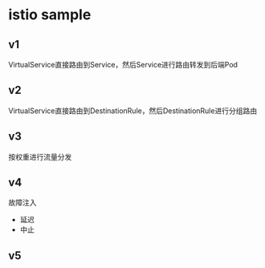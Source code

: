 # istio sample

## v1

VirtualService直接路由到Service，然后Service进行路由转发到后端Pod

## v2

VirtualService直接路由到DestinationRule，然后DestinationRule进行分组路由


## v3

按权重进行流量分发

## v4

故障注入
- 延迟
- 中止

## v5
